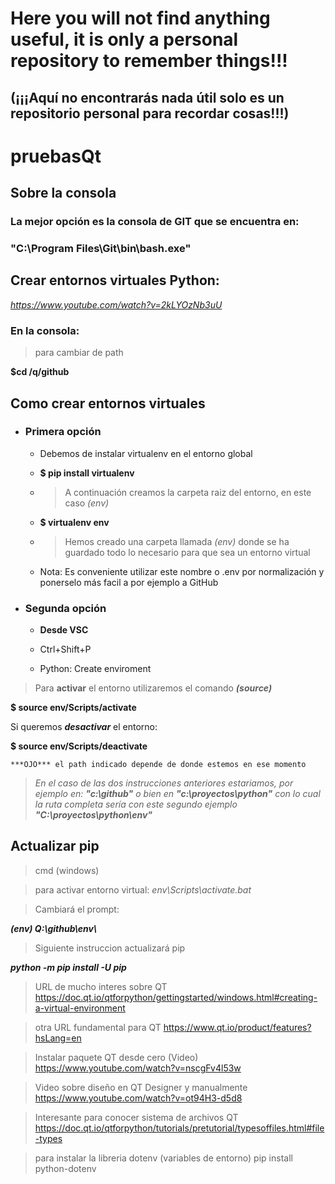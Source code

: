 # Here you will not find anything useful, it is only a personal repository to remember things!!!
## (¡¡¡Aquí no encontrarás nada útil solo es un repositorio personal para recordar cosas!!!)
# pruebasQt
## Sobre la consola
### La mejor opción es la consola de GIT que se encuentra en:
### "C:\Program Files\Git\bin\bash.exe"
## Crear entornos virtuales Python: 
*https://www.youtube.com/watch?v=2kLYOzNb3uU*

### En la consola:

>para cambiar de path

**$cd /q/github**

## Como crear entornos virtuales
*   ### Primera opción
    * Debemos de instalar virtualenv en el entorno global

    * **$ pip install virtualenv**

    *   >A continuación creamos la carpeta raiz del entorno, en este caso *(env)*

    *   **$ virtualenv env**

    *   >Hemos creado una carpeta llamada *(env)* donde se ha guardado todo lo necesario
para que sea un entorno virtual

    *   Nota: Es conveniente utilizar este nombre o .env por normalización y ponerselo más facil a por ejemplo a GitHub
* ### Segunda opción

    *   **Desde VSC**
    
    *   Ctrl+Shift+P
    *   Python: Create enviroment
    
>Para **activar** el entorno utilizaremos el comando ***(source)***

**$ source env/Scripts/activate**

Si queremos ***desactivar*** el entorno:

**$ source env/Scripts/deactivate**

    ***OJO*** el path indicado depende de donde estemos en ese momento

>*En el caso de las dos instrucciones anteriores estariamos, por ejemplo en:* ***"c:\github\"** o bien en **"c:\proyectos\python\"***
*con lo cual la ruta completa sería con este segundo ejemplo **"C:\proyectos\python\env\"***


## Actualizar pip
>cmd (windows)

>para activar entorno virtual: *env\Scripts\activate.bat*

>Cambiará el prompt:

***(env) Q:\github\env\\***

>Siguiente instruccion actualizará pip

***python -m pip install -U pip***

>URL de mucho interes sobre QT
https://doc.qt.io/qtforpython/gettingstarted/windows.html#creating-a-virtual-environment

>otra URL fundamental para QT
https://www.qt.io/product/features?hsLang=en

>Instalar paquete QT desde cero (Video)
https://www.youtube.com/watch?v=nscgFv4l53w

>Video sobre diseño en QT Designer y manualmente
https://www.youtube.com/watch?v=ot94H3-d5d8

>Interesante para conocer sistema de archivos QT
https://doc.qt.io/qtforpython/tutorials/pretutorial/typesoffiles.html#file-types

>para instalar la libreria dotenv (variables de entorno)
pip install python-dotenv



